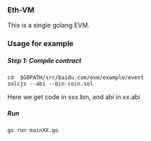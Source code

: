 ### Eth-VM
This is a single golang EVM.

### Usage for example

##### Step 1: Compile contract
```
cd  $GOPATH/src/baidu.com/evm/example/event
solcjs --abi --bin coin.sol
```
Here we get code in xxx.bin, and abi in xx.abi

##### Run

```
go run mainXX.go 
```


